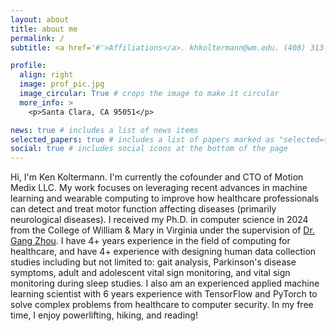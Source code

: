 ```yaml
---
layout: about
title: about me
permalink: /
subtitle: <a href='#'>Affiliations</a>. khkoltermann@wm.edu. (408) 313-6282. Santa Clara, CA

profile:
  align: right
  image: prof_pic.jpg
  image_circular: True # crops the image to make it circular
  more_info: >
    <p>Santa Clara, CA 95051</p>

news: true # includes a list of news items
selected_papers: true # includes a list of papers marked as "selected={true}"
social: true # includes social icons at the bottom of the page
---
```


Hi, I'm Ken Koltermann. I'm currently the cofounder and CTO of Motion Medix LLC. My work focuses on leveraging recent advances in machine learning and wearable computing to improve how healthcare professionals can detect and treat motor function affecting diseases (primarily neurological diseases). I received my Ph.D. in computer science in 2024 from the College of William & Mary in Virginia under the supervision of [Dr. Gang Zhou](https://gzhou.pages.wm.edu/). I have 4+ years experience in the field of computing for healthcare, and have 4+ experience with designing human data collection studies including but not limited to: gait analysis, Parkinson's disease symptoms, adult and adolescent vital sign monitoring, and vital sign monitoring during sleep studies. I also am an experienced applied machine learning scientist with 6 years experience with TensorFlow and PyTorch to solve complex problems from healthcare to computer security. In my free time, I enjoy powerlifting, hiking, and reading!

<!---Write your biography here. Tell the world about yourself. Link to your favorite [subreddit](http://reddit.com). You can put a picture in, too. The code is already in, just name your picture `prof_pic.jpg` and put it in the `img/` folder.

Put your address / P.O. box / other info right below your picture. You can also disable any of these elements by editing `profile` property of the YAML header of your `_pages/about.md`. Edit `_bibliography/papers.bib` and Jekyll will render your [publications page](/al-folio/publications/) automatically.

Link to your social media connections, too. This theme is set up to use [Font Awesome icons](https://fontawesome.com/) and [Academicons](https://jpswalsh.github.io/academicons/), like the ones below. Add your Facebook, Twitter, LinkedIn, Google Scholar, or just disable all of them.--->

